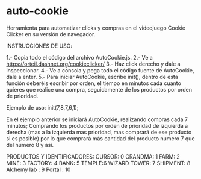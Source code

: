 # auto-cookie
Herramienta para automatizar clicks y compras en el videojuego Cookie Clicker en su versión de navegador.

INSTRUCCIONES DE USO:

1.- Copia todo el código del archivo AutoCookie.js.
2.- Ve a https://orteil.dashnet.org/cookieclicker/
3.- Haz click derecho y dale a inspeccionar.
4.- Ve a consola y pega todo el código fuente de AutoCookie, dale a enter.
5.- Para iniciar AutoCookie, escribe init(), dentro de esta función deberéis escribir por orden, el tiempo en minutos cada cuanto quieres que
realice una compra, seguidamente de los productos por orden de prioridad.

Ejemplo de uso:
init(7,8,7,6,1);  

En el ejemplo anterior se iniciará AutoCookie, realizando compras cada 7 minutos; Comprando los productos por orden de prioridad
de izquierda a derecha (mas a la izquierda mas prioridad, mas comprará de ese producto si es posible) por lo que comprará más
cantidad del producto numero 7 que del numero 8 y así.

PRODUCTOS Y IDENTIFICADORES:
CURSOR: 0
GRANDMA: 1
FARM: 2
MINE: 3
FACTORY: 4
BANK: 5
TEMPLE:6
WIZARD TOWER: 7
SHIPMENT: 8
Alchemy lab : 9
Portal : 10
